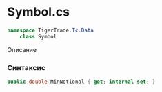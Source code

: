
# Symbol.cs
```csharp
namespace TigerTrade.Tc.Data  
    class Symbol
```

Описание

### Синтаксис
```csharp
public double MinNotional { get; internal set; }
```
